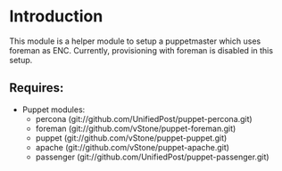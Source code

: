 # Introduction

This module is a helper module to setup a puppetmaster which uses foreman as ENC.
Currently, provisioning with foreman is disabled in this setup.

## Requires:

* Puppet modules:
  - percona (git://github.com/UnifiedPost/puppet-percona.git)
  - foreman (git://github.com/vStone/puppet-foreman.git)
  - puppet  (git://github.com/vStone/puppet-puppet.git)
  - apache  (git://github.com/vStone/puppet-apache.git)
  - passenger (git://github.com/UnifiedPost/puppet-passenger.git)
